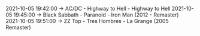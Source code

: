 2021-10-05 19:42:00 -> AC/DC - Highway to Hell - Highway to Hell
2021-10-05 19:45:00 -> Black Sabbath - Paranoid - Iron Man (2012 - Remaster)
2021-10-05 19:51:00 -> ZZ Top - Tres Hombres - La Grange (2005 Remaster)
